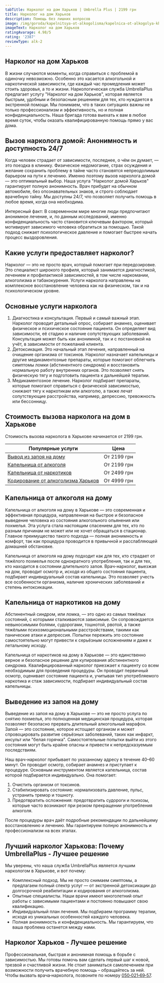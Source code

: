 ```yaml
---
tabTitle: Нарколог на дом Харьков | Umbrella Plus | 2199 грн
title: Нарколог на дом Харьков
description: Помощь без лишних вопросов
image: /img/goroda/kapelnitsya-ot-alkogolisma/kapelnica-ot-alkogolya-kharkiv.webp
imageText: Нарколог на дом Харьков
ratingAvarage: 4.98/5
rating: '2387'
reviewType: alk-2
---
```


## Нарколог на дом Харьков

В жизни случаются моменты, когда справиться с проблемой в одиночку невозможно. Особенно это касается алкогольной и наркотической зависимости, где каждый час промедления может стоить здоровья, а то и жизни. Наркологическая служба UmbrellaPlus предлагает услугу "Нарколог на дом Харьков", которая является быстрым, удобным и безопасным решением для тех, кто нуждается в экстренной помощи. Мы понимаем, что в таких ситуациях важны не только профессионализм и эффективность, но и полная конфиденциальность. Наша бригада готова выехать к вам в любое время суток, чтобы оказать квалифицированную помощь прямо у вас дома.

## Вызов нарколога домой: Анонимность и доступность 24/7

Когда человек страдает от зависимости, последнее, о чём он думает, — это поездка в клинику. Физическое недомогание, страх осуждения и желание сохранить проблему в тайне часто становятся непреодолимым барьером на пути к лечению. Именно поэтому вызов нарколога домой — это оптимальный выбор. Наша услуга "Нарколог домой Харьков" гарантирует полную анонимность. Врач прибудет на обычном автомобиле, без опознавательных знаков, и строго соблюдает врачебную тайну. Мы доступны 24/7, что позволяет получить помощь в любое время, когда она необходима.

Интересный факт: В современном мире многие люди предпочитают анонимное лечение, и, по данным исследований, именно конфиденциальность часто становится ключевым фактором, который мотивирует зависимого человека обратиться за помощью. Такой подход снижает психологическое давление и помогает быстрее начать процесс выздоровления.

## Какие услуги предоставляет нарколог?

Нарколог — это не просто врач, который помогает при передозировке. Это специалист широкого профиля, который занимается диагностикой, лечением и профилактикой зависимостей, в том числе наркомании, алкоголизма и табакокурения. Услуги нарколога направлены на комплексное восстановление человека как на физическом, так и на психологическом уровне.

## Основные услуги нарколога

1. Диагностика и консультация. Первый и самый важный этап. Нарколог проводит детальный опрос, собирает анамнез, оценивает физическое и психическое состояние пациента. Он определяет вид зависимости, её стадию и наличие сопутствующих заболеваний. Консультация может быть как анонимной, так и с постановкой на учёт, в зависимости от пожеланий клиента.
2. Детоксикация. Это начальный этап лечения, направленный на очищение организма от токсинов. Нарколог назначает капельницы и другие медикаментозные препараты, которые помогают облегчить симптомы ломки (абстинентного синдрома) и восстановить нормальную работу внутренних органов. Это позволяет снять физическую тягу и подготовить пациента к дальнейшей терапии.
3. Медикаментозное лечение. Нарколог подбирает препараты, которые помогают справиться с физической зависимостью, снижают тягу к наркотикам или алкоголю, а также лечат сопутствующие расстройства, например, депрессию, тревожность или бессонницу.

## Стоимость вызова нарколога на дом в Харькове

Стоимость вызова нарколога в Харькове начинается от 2199 грн.

| Популярные услуги                                                                                          | Цена        |
| ---------------------------------------------------------------------------------------------------------- | ----------- |
| [Вывод из запоя на дому](https://umbrella-plus.com.ua/kharkiv/vivod-iz-zapoia-na-domy-kharkiv/)            | От 2199 грн |
| [Капельница от алкоголя](https://umbrella-plus.com.ua/kharkiv/kapelnica_ot_alkogola_na_domy_kharkiv/)      | От 2199 грн |
| [Капельница от наркотиков](https://umbrella-plus.com.ua/kharkiv/kap-ot-nark-kharkiv/)                      | От 2499 грн |
| [Кодирование от алкоголизма Харьков](https://umbrella-plus.com.ua/kharkiv/kodirovka-ot-alkogolia-kharkiv/) | От 4999 грн |

## Капельница от алкоголя на дому

Капельница от алкоголя на дому в Харькове — это современная и эффективная процедура, направленная на быстрое и безопасное выведение человека из состояния алкогольного опьянения или похмелья. Эта услуга стала настоящим спасением для тех, кто по разным причинам не может или не хочет обращаться в стационар. Главное преимущество такого подхода — полная анонимность и комфорт, так как процедура проводится в привычной и расслабляющей домашней обстановке.

Капельница от алкоголя на дому подходит как для тех, кто страдает от тяжёлого похмелья после однократного употребления, так и для тех, кто находится в состоянии длительного запоя. Врач-нарколог, выезжая на дом, проводит осмотр и, исходя из общего состояния пациента, подбирает индивидуальный состав капельницы. Это позволяет учесть все особенности организма, наличие хронических заболеваний и степень интоксикации.

## Капельница от наркотиков на дому

Абстинентный синдром, или ломка, — это одно из самых тяжёлых состояний, с которыми сталкиваются зависимые. Он сопровождается невыносимыми болями, судорогами, тошнотой, рвотой, а также тяжёлыми психоэмоциональными расстройствами, такими как панические атаки и депрессия. Попытки пережить это состояние самостоятельно могут привести к серьёзным осложнениям и даже к летальному исходу.

Капельница от наркотиков на дому в Харькове — это единственно верное и безопасное решение для купирования абстинентного синдрома. Квалифицированный нарколог приезжает к пациенту со всем необходимым для проведения процедуры. Он проводит первичный осмотр, оценивает состояние пациента и, учитывая тип употребляемого наркотика и стаж зависимости, подбирает индивидуальный состав капельницы.

## Выведение из запоя на дому

Выведение из запоя на дому в Харькове — это не просто услуга по снятию похмелья, это полноценная медицинская процедура, которая позволяет безопасно прервать длительный алкогольный марафон. Запой — это состояние, которое истощает организм и может спровоцировать развитие серьёзных заболеваний, таких как инфаркт, инсульт или "белая горячка". Самостоятельные попытки выйти из этого состояния могут быть крайне опасны и привести к непредсказуемым последствиям.

Наш врач-нарколог прибывает по указанному адресу в течение 40–60 минут. Он проводит осмотр, собирает анамнез и приступает к процедуре. Основным инструментом является капельница, состав которой подбирается индивидуально. Она помогает:

1. Очистить организм от токсинов.
2. Стабилизировать состояние: нормализовать давление, пульс, устранить тремор и тошноту.
3. Предотвратить осложнения: предотвратить судороги и психозы, которые часто возникают при резком прекращении употребления алкоголя.

После процедуры врач даёт подробные рекомендации по дальнейшему восстановлению и лечению. Мы гарантируем полную анонимность и профессионализм на всех этапах.

## Лучший нарколог Харькова: Почему UmbrellaPlus - Лучшее решение

Мы уверены, что наша служба UmbrellaPlus является лучшим наркологом в Харькове, и вот почему:

* Комплексный подход. Мы не просто снимаем симптомы, а предлагаем полный спектр услуг — от экстренной детоксикации до долгосрочной реабилитации и кодирования от алкоголизма.
* Опытные специалисты. Наши врачи имеют многолетний опыт работы с зависимыми пациентами и постоянно повышают свою квалификацию.
* Индивидуальный план лечения. Мы подбираем программу терапии, исходя из уникальных особенностей каждого человека.
* Полная анонимность и конфиденциальность. Мы гарантируем, что ваша проблема останется между нами.

## Нарколог Харьков - Лучшее решение 

Профессиональная, быстрая и анонимная помощь в борьбе с зависимостью. Мы готовы помочь вам сделать первый шаг к новой, трезвой и счастливой жизни. Не стоит заниматься самолечением при возможности получить врачебную помощь – обращайтесь за ней.
Чтобы вызвать врача‑нарколога, позвоните по номеру [050‑021‑69‑57](tel:0500216957).
